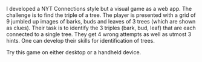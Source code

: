 I developed a NYT Connections style but a visual game as a web app. The challenge is to find the triple of a tree.  The player is presented with a grid of 9 jumbled up images of barks, buds and leaves of 3 trees (which are shown as clues). Their task is to identify the 3 triples (bark, bud, leaf) that are each connected to a single tree. They get 4 wrong attempts as well as utmost 3 hints.  One can develop their skills for identification of trees. 

Try this game on either desktop or a handheld device. 
